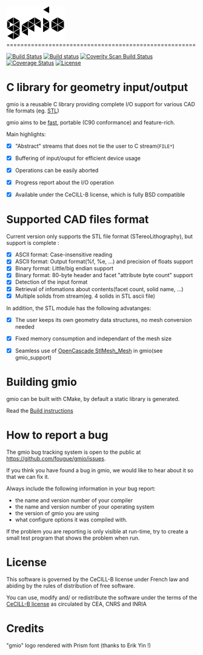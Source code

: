 <img src="doc/gmio.png" height="91" alt="gmio_logo"/>
======================================================

[![Build Status](https://travis-ci.org/fougue/gmio.svg?branch=master)](https://travis-ci.org/fougue/gmio) 
[![Build status](https://ci.appveyor.com/api/projects/status/0q4f69lqo6sw9108?svg=true)](https://ci.appveyor.com/project/HuguesDelorme/gmio) 
<a href="https://scan.coverity.com/projects/5721">
  <img alt="Coverity Scan Build Status"
       src="https://scan.coverity.com/projects/5721/badge.svg"/>
</a>
[![Coverage Status](https://coveralls.io/repos/fougue/gmio/badge.svg?branch=master&service=github)](https://coveralls.io/github/fougue/gmio?branch=master) 
[![License](https://img.shields.io/badge/license-CeCILL--B-blue.svg)](http://www.cecill.info/licences/Licence_CeCILL-B_V1-en.html)  


C library for geometry input/output
===========================================

gmio is a reusable C library providing complete I/O support for various CAD file
formats (eg. [STL](https://en.wikipedia.org/wiki/STL_%28file_format%29))

gmio aims to be [fast](https://github.com/fougue/gmio/wiki/4.-Benchmarks),
portable (C90 conformance) and feature-rich.

Main highlights:

  * [x] "Abstract" streams that does not tie the user to C stream(`FILE*`)
  * [x] Buffering of input/ouput for efficient device usage
  * [x] Operations can be easily aborted
  * [x] Progress report about the I/O operation
  * [x] Available under the CeCILL-B license, which is fully BSD compatible


Supported CAD files format
==========================

Current version only supports the STL file format (STereoLithography), but
support is complete :

  * [x] ASCII format: Case-insensitive reading
  * [x] ASCII format: Output format(%f, %e, ...) and precision of floats support
  * [x] Binary format: Little/big endian support
  * [x] Binary format: 80-byte header and facet "attribute byte count" support
  * [x] Detection of the input format
  * [x] Retrieval of infomations about contents(facet count, solid name, ...)
  * [x] Multiple solids from stream(eg. 4 solids in STL ascii file)

In addition, the STL module has the following advatanges:

  * [x] The user keeps its own geometry data structures, no mesh conversion needed
  * [x] Fixed memory consumption and independant of the mesh size
  * [x] Seamless use of [OpenCascade StlMesh_Mesh](http://dev.opencascade.org/doc/refman/html/class_stl_mesh___mesh.html)
        in gmio(see gmio_support)


Building gmio
===============

gmio can be built with CMake, by default a static library is generated.

Read the [Build instructions](https://github.com/fougue/gmio/wiki/2.-Build-instructions)



How to report a bug
===================

The gmio bug tracking system is open to the public at
https://github.com/fougue/gmio/issues.

If you think you have found a bug in gmio, we would like to hear
about it so that we can fix it.

Always include the following information in your bug report:
  * the name and version number of your compiler
  * the name and version number of your operating system
  * the version of gmio you are using
  * what configure options it was compiled with.

If the problem you are reporting is only visible at run-time, try to
create a small test program that shows the problem when run.


License
=======

This software is governed by the CeCILL-B license under French law and
abiding by the rules of distribution of free software.

You can  use, modify and/ or redistribute the software under the terms of the
[CeCILL-B license](http://www.cecill.info/licences/Licence_CeCILL-B_V1-en.html)
as circulated by CEA, CNRS and INRIA


Credits
=======

"gmio" logo rendered with Prism font (thanks to Erik Yin !)
